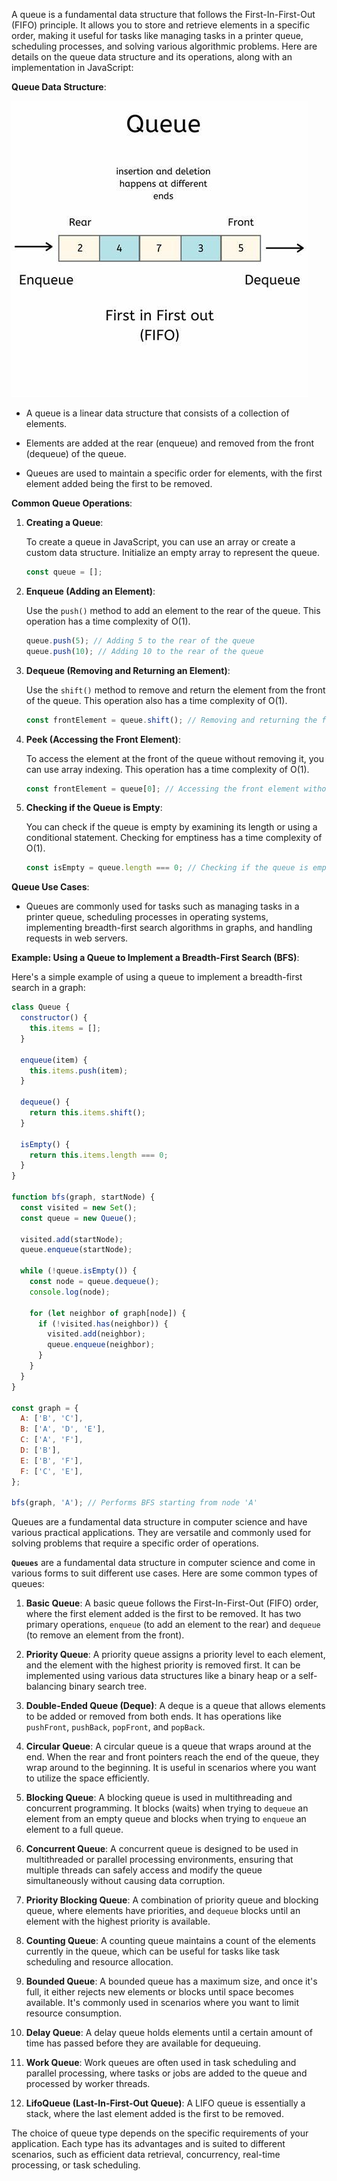 A queue is a fundamental data structure that follows the First-In-First-Out (FIFO) principle. It allows you to store and retrieve elements in a specific order, making it useful for tasks like managing tasks in a printer queue, scheduling processes, and solving various algorithmic problems. Here are details on the queue data structure and its operations, along with an implementation in JavaScript:

**Queue Data Structure**:

![Queue](./queue.jpeg)

- A queue is a linear data structure that consists of a collection of elements.

- Elements are added at the rear (enqueue) and removed from the front (dequeue) of the queue.

- Queues are used to maintain a specific order for elements, with the first element added being the first to be removed.

**Common Queue Operations**:

1. **Creating a Queue**:

   To create a queue in JavaScript, you can use an array or create a custom data structure. Initialize an empty array to represent the queue.

   ```javascript
   const queue = [];
   ```

2. **Enqueue (Adding an Element)**:

   Use the `push()` method to add an element to the rear of the queue. This operation has a time complexity of O(1).

   ```javascript
   queue.push(5); // Adding 5 to the rear of the queue
   queue.push(10); // Adding 10 to the rear of the queue
   ```

3. **Dequeue (Removing and Returning an Element)**:

   Use the `shift()` method to remove and return the element from the front of the queue. This operation also has a time complexity of O(1).

   ```javascript
   const frontElement = queue.shift(); // Removing and returning the front element (5)
   ```

4. **Peek (Accessing the Front Element)**:

   To access the element at the front of the queue without removing it, you can use array indexing. This operation has a time complexity of O(1).

   ```javascript
   const frontElement = queue[0]; // Accessing the front element without removing it
   ```

5. **Checking if the Queue is Empty**:

   You can check if the queue is empty by examining its length or using a conditional statement. Checking for emptiness has a time complexity of O(1).

   ```javascript
   const isEmpty = queue.length === 0; // Checking if the queue is empty
   ```

**Queue Use Cases**:

- Queues are commonly used for tasks such as managing tasks in a printer queue, scheduling processes in operating systems, implementing breadth-first search algorithms in graphs, and handling requests in web servers.

**Example: Using a Queue to Implement a Breadth-First Search (BFS)**:

Here's a simple example of using a queue to implement a breadth-first search in a graph:

```javascript
class Queue {
  constructor() {
    this.items = [];
  }

  enqueue(item) {
    this.items.push(item);
  }

  dequeue() {
    return this.items.shift();
  }

  isEmpty() {
    return this.items.length === 0;
  }
}

function bfs(graph, startNode) {
  const visited = new Set();
  const queue = new Queue();

  visited.add(startNode);
  queue.enqueue(startNode);

  while (!queue.isEmpty()) {
    const node = queue.dequeue();
    console.log(node);

    for (let neighbor of graph[node]) {
      if (!visited.has(neighbor)) {
        visited.add(neighbor);
        queue.enqueue(neighbor);
      }
    }
  }
}

const graph = {
  A: ['B', 'C'],
  B: ['A', 'D', 'E'],
  C: ['A', 'F'],
  D: ['B'],
  E: ['B', 'F'],
  F: ['C', 'E'],
};

bfs(graph, 'A'); // Performs BFS starting from node 'A'
```

Queues are a fundamental data structure in computer science and have various practical applications. They are versatile and commonly used for solving problems that require a specific order of operations.

**`Queues`** are a fundamental data structure in computer science and come in various forms to suit different use cases. Here are some common types of queues:

1. **Basic Queue**: A basic queue follows the First-In-First-Out (FIFO) order, where the first element added is the first to be removed. It has two primary operations, `enqueue` (to add an element to the rear) and `dequeue` (to remove an element from the front).

2. **Priority Queue**: A priority queue assigns a priority level to each element, and the element with the highest priority is removed first. It can be implemented using various data structures like a binary heap or a self-balancing binary search tree.

3. **Double-Ended Queue (Deque)**: A deque is a queue that allows elements to be added or removed from both ends. It has operations like `pushFront`, `pushBack`, `popFront`, and `popBack`.

4. **Circular Queue**: A circular queue is a queue that wraps around at the end. When the rear and front pointers reach the end of the queue, they wrap around to the beginning. It is useful in scenarios where you want to utilize the space efficiently.

5. **Blocking Queue**: A blocking queue is used in multithreading and concurrent programming. It blocks (waits) when trying to `dequeue` an element from an empty queue and blocks when trying to `enqueue` an element to a full queue.

6. **Concurrent Queue**: A concurrent queue is designed to be used in multithreaded or parallel processing environments, ensuring that multiple threads can safely access and modify the queue simultaneously without causing data corruption.

7. **Priority Blocking Queue**: A combination of priority queue and blocking queue, where elements have priorities, and `dequeue` blocks until an element with the highest priority is available.

8. **Counting Queue**: A counting queue maintains a count of the elements currently in the queue, which can be useful for tasks like task scheduling and resource allocation.

9. **Bounded Queue**: A bounded queue has a maximum size, and once it's full, it either rejects new elements or blocks until space becomes available. It's commonly used in scenarios where you want to limit resource consumption.

10. **Delay Queue**: A delay queue holds elements until a certain amount of time has passed before they are available for dequeuing.

11. **Work Queue**: Work queues are often used in task scheduling and parallel processing, where tasks or jobs are added to the queue and processed by worker threads.

12. **LifoQueue (Last-In-First-Out Queue)**: A LIFO queue is essentially a stack, where the last element added is the first to be removed.

The choice of queue type depends on the specific requirements of your application. Each type has its advantages and is suited to different scenarios, such as efficient data retrieval, concurrency, real-time processing, or task scheduling.